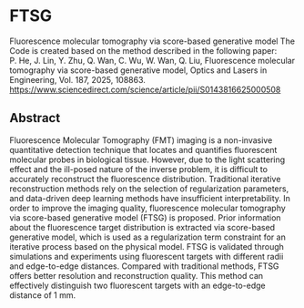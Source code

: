 # FTSG
Fluorescence molecular tomography via score-based generative model
The Code is created based on the method described in the following paper:     
P. He, J. Lin, Y. Zhu, Q. Wan, C. Wu, W. Wan, Q. Liu, Fluorescence molecular tomography via score-based generative model, Optics and Lasers in Engineering, Vol. 187, 2025, 108863.
https://www.sciencedirect.com/science/article/pii/S0143816625000508 

## Abstract
Fluorescence Molecular Tomography (FMT) imaging is a non-invasive quantitative detection technique that locates and quantifies fluorescent molecular probes in biological tissue. However, due to the light scattering effect and the ill-posed nature of the inverse problem, it is difficult to accurately reconstruct the fluorescence distribution. Traditional iterative reconstruction methods rely on the selection of regularization parameters, and data-driven deep learning methods have insufficient interpretability. In order to improve the imaging quality, fluorescence molecular tomography via score-based generative model (FTSG) is proposed. Prior information about the fluorescence target distribution is extracted via score-based generative model, which is used as a regularization term constraint for an iterative process based on the physical model. FTSG is validated through simulations and experiments using fluorescent targets with different radii and edge-to-edge distances. Compared with traditional methods, FTSG offers better resolution and reconstruction quality. This method can effectively distinguish two fluorescent targets with an edge-to-edge distance of 1 mm. 
